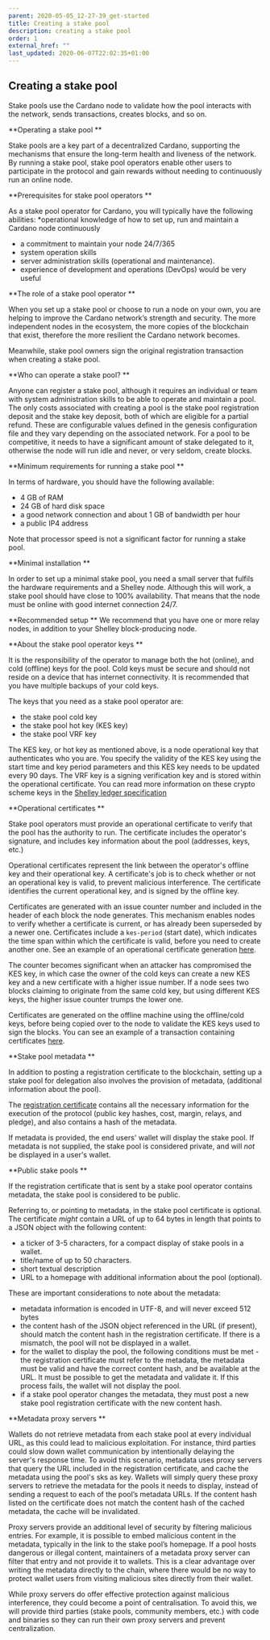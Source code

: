 ```yaml
---
parent: 2020-05-05_12-27-39_get-started
title: Creating a stake pool
description: creating a stake pool
order: 1
external_href: ""
last_updated: 2020-06-07T22:02:35+01:00
---
```

## Creating a stake pool
Stake pools use the Cardano node to validate how the pool interacts with the network, sends transactions, creates blocks, and so on. 

**Operating a stake pool
**

Stake pools are a key part of a decentralized Cardano, supporting the mechanisms that ensure the long-term health and liveness of the network. By running a stake pool, stake pool operators enable other users to participate in the protocol and gain rewards without needing to continuously run an online node. 

**Prerequisites for stake pool operators
**

As a stake pool operator for Cardano, you will typically have the following abilities:
*operational knowledge of how to set up, run and maintain a Cardano <name> node continuously
* a commitment to maintain your node 24/7/365
* system operation skills
* server administration skills (operational and maintenance).
* experience of development and operations (DevOps) would be very useful

**The role of a stake pool operator
**

When you set up a stake pool or choose to run a node on your own, you are helping to improve the Cardano network’s strength and security. The more independent nodes in the ecosystem, the more copies of the blockchain that exist, therefore the more resilient the Cardano network becomes. 

Meanwhile, stake pool owners sign the original registration transaction when creating a stake pool.

**Who can operate a stake pool?
**

Anyone can register a stake pool, although it requires an individual or team with system administration skills to be able to operate and maintain a pool. The only costs associated with creating a pool is the stake pool registration deposit and the stake key deposit, both of which are eligible for a partial refund. These are  configurable values defined in the genesis configuration file and they vary depending on the associated network. For a pool to be competitive, it needs to have a significant amount of stake delegated to it, otherwise the node will run idle and never, or very seldom, create blocks. 

**Minimum requirements for running a stake pool
**

In terms of hardware, you should have the following available:
* 4 GB of RAM
* 24 GB of hard disk space
* a good network connection and about 1 GB of bandwidth per hour
* a public IP4 address

Note that processor speed is not a significant factor for running a stake pool. 

**Minimal installation
**

In order to set up a minimal stake pool, you need a small server that fulfils the hardware requirements and a Shelley node.  Although this will work, a stake pool should have close to 100% availability. That means that the node must be online with good internet connection 24/7. 

**Recommended setup
**
We recommend that you have one or more relay nodes, in addition to your Shelley block-producing node.

**About the stake pool operator keys
**

It is the responsibility of the operator to manage both the hot (online), and cold (offline) keys for the pool. Cold keys must be secure and should not reside on a device that has internet connectivity. It is recommended that you have multiple backups of your cold keys. 

The keys that you need as a stake pool operator are:
* the stake pool cold key
* the stake pool hot key (KES key) 
* the stake pool VRF key

The KES key, or hot key as mentioned above, is a node operational key that authenticates who you are. You specify the validity of the KES key using the start time and key period parameters and this KES key needs to be updated every 90 days. The VRF key is a signing verification key and is stored within the operational certificate. You can read more information on these crypto scheme keys in the [Shelley ledger specification](https://hydra.iohk.io/build/2473732/download/1/ledger-spec.pdf)

**Operational certificates
**

Stake pool operators must provide an operational certificate to verify that the pool has the authority to run. The certificate includes the operator's signature, and includes key information about the pool (addresses, keys, etc.)

Operational certificates represent the link between the operator's offline key and their operational key. A certificate's job is to check whether or not an operational key is valid, to prevent malicious interference. The certificate identifies the current operational key, and is signed by the offline key. 

Certificates are generated with an issue counter number and included in the header of each block the node generates. This mechanism enables nodes to verify whether a certificate is current, or has already been superseded by a newer one. Certificates include a `kes-period` (start date), which indicates the time span within which the certificate is valid, before you need to create another one. See an example of an operational certificate generation [here](https://github.com/input-output-hk/cardano-tutorials/blob/master/node-setup/node-op-cert.md).

The counter becomes significant when an attacker has compromised the KES key, in which case the owner of the cold keys can create a new KES key and a new certificate with a higher issue number. If a node sees two blocks claiming to originate from the same cold key, but using different KES keys, the higher issue counter trumps the lower one.

Certificates are generated on the offline machine using the offline/cold keys, before being copied over to the node to validate the KES keys used to sign the blocks. You can see an example of a transaction containing certificates [here](https://github.com/input-output-hk/cardano-tutorials/blob/master/node-setup/pool.md).


**Stake pool metadata
**


In addition to posting a registration certificate to the blockchain, setting up a stake pool for delegation also involves the provision of metadata, (additional information about the pool). 


The [registration certificate](https://github.com/input-output-hk/cardano-tutorials/blob/master/node-setup/pool.md#registering-a-stake-pool) contains all the necessary information for the
execution of the protocol (public key hashes, cost, margin, relays, and pledge), and also contains a hash of the metadata.

If metadata is provided, the end users' wallet will display the stake pool. If metadata is not supplied, the stake pool is considered private, and will *not* be displayed in a user's wallet.

**Public stake pools
**

If the registration certificate that is sent by a stake pool operator contains metadata, the stake pool is considered to be public. 

Referring to, or pointing to metadata, in the stake pool certificate is optional. The certificate *might* contain a URL of up to 64 bytes in length that points to a JSON object with the following content:
 
* a ticker of 3-5 characters, for a compact display of stake pools in a wallet.
* title/name of up to 50 characters.
* short textual description
* URL to a homepage with additional information about the pool (optional).

These are important considerations to note about the metadata:
* metadata information is encoded in UTF-8, and will never exceed 512 bytes
* the content hash of the JSON object referenced in the URL (if present), should match the content hash in the registration certificate. If there is a mismatch, the pool will not be displayed in a wallet.
* for the wallet to display the pool, the following conditions must be met - the registration certificate must refer to the metadata, the metadata must be valid and have the correct content hash, and be available at the URL. It must be possible to get the metadata and validate it. If this process fails, the wallet will not display the pool.
* if a stake pool operator changes the metadata, they must post a new stake pool registration certificate with the new content hash.

**Metadata proxy servers
**

Wallets do not retrieve metadata from each stake pool at every individual URL, as this could lead to malicious exploitation. For instance, third parties could slow down wallet communication by intentionally delaying the server's response time. To avoid this scenario, metadata uses proxy servers that query the URL included in the registration certificate, and cache the metadata using the pool's sks as key. Wallets will simply query these proxy servers to retrieve the metadata for the pools it needs to display, instead of sending a request to each of the pool’s metadata URLs. If the content hash listed on the certificate does not match the content hash of the cached metadata, the cache will be invalidated.

Proxy servers provide an additional level of security by filtering malicious entries. For example, it is possible to embed malicious content in the metadata, typically in the link to the stake pool’s homepage. If a pool hosts dangerous or illegal content, maintainers of a metadata proxy server can filter that entry and not provide it to wallets. This is a clear advantage over writing the metadata directly to the chain, where there would be no way to protect wallet users from visiting malicious sites directly from their wallet.

While proxy servers do offer effective protection against malicious interference, they could become a point of centralisation. To avoid this, we will provide third parties (stake pools, community members, etc.) with code and binaries so they can run their own proxy servers and prevent centralization.



